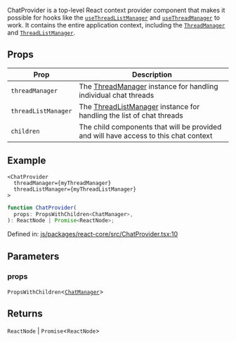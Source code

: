 ChatProvider is a top-level React context provider component that makes it possible for hooks like the [`useThreadListManager`](../functions/useThreadListManager.md) and
[`useThreadManager`](../functions/useThreadManager) to work. It contains the entire application context, including the [`ThreadManager`](../type-aliases/ThreadManager.md)
and [`ThreadListManager`](../type-aliases/ThreadListManager.md).

## Props

| Prop                | Description                                                                                                  |
| ------------------- | ------------------------------------------------------------------------------------------------------------ |
| `threadManager`     | The [ThreadManager](../type-aliases/ThreadManager.md) instance for handling individual chat threads          |
| `threadListManager` | The [ThreadListManager](../type-aliases/ThreadListManager.md) instance for handling the list of chat threads |
| `children`          | The child components that will be provided and will have access to this chat context                         |

## Example

```tsx
<ChatProvider
  threadManager={myThreadManager}
  threadListManager={myThreadListManager}
>
```

```ts
function ChatProvider(
  props: PropsWithChildren<ChatManager>,
): ReactNode | Promise<ReactNode>;
```

Defined in: [js/packages/react-core/src/ChatProvider.tsx:10](https://github.com/thesysdev/crayon/blob/main/js/packages/react-core/src/ChatProvider.tsx#L10)

## Parameters

### props

`PropsWithChildren`\<[`ChatManager`](../type-aliases/ChatManager.md)\>

## Returns

`ReactNode` \| `Promise`\<`ReactNode`\>
